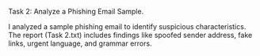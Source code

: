 Task 2: Analyze a Phishing Email Sample.

I analyzed a sample phishing email to identify suspicious characteristics.
The report (Task 2.txt) includes findings like spoofed sender address, fake links, urgent language, and grammar errors.
